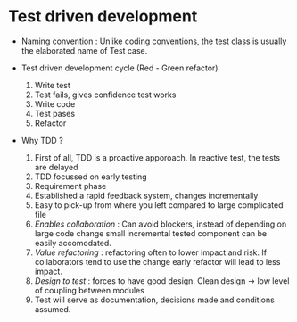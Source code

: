 # Test driven development 

- Naming convention : Unlike coding conventions, the test class is usually the elaborated name of Test case.

- Test driven development cycle (Red - Green refactor)
  1. Write test
  2. Test fails, gives confidence test works
  3. Write code
  4. Test pases 
  5. Refactor
  
- Why TDD ?
  1. First of all, TDD is a proactive apporoach. In reactive test, the tests are delayed 
  2. TDD focussed on early testing
    1. Requirement phase
    2. Established a rapid feedback system, changes incrementally
    3. Easy to pick-up from where you left compared to large complicated file
  3. *Enables collaboration* : Can avoid blockers, instead of depending on large code change small incremental tested component can be easily accomodated.
  4. *Value refactoring* : refactoring often to lower impact and risk. If collaborators tend to use the change early refactor will lead to less impact.
  5. *Design to test* : forces to have good design. Clean design -> low level of coupling between modules
  6. Test will serve as documentation, decisions made and conditions assumed.
